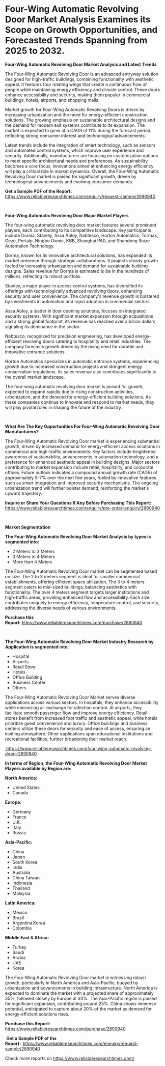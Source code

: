 <p><h1>Four-Wing Automatic Revolving Door Market Analysis Examines its Scope on Growth Opportunities, and Forecasted Trends Spanning from 2025 to 2032.</h1></p><p><strong>Four-Wing Automatic Revolving Door Market Analysis and Latest Trends</strong></p>
<p><p>The Four-Wing Automatic Revolving Door is an advanced entryway solution designed for high-traffic buildings, combining functionality with aesthetic appeal. It features four rotating wings that create a continuous flow of people while maintaining energy efficiency and climate control. These doors enhance accessibility and security, making them popular in commercial buildings, hotels, airports, and shopping malls.</p><p>Market growth for Four-Wing Automatic Revolving Doors is driven by increasing urbanization and the need for energy-efficient construction solutions. The growing emphasis on sustainable architectural designs and the demand for modern exit systems contribute to its expansion. The market is expected to grow at a CAGR of 11% during the forecast period, reflecting strong consumer interest and technological advancements.</p><p>Latest trends include the integration of smart technology, such as sensors and automated control systems, which improve user experience and security. Additionally, manufacturers are focusing on customization options to meet specific architectural needs and preferences. As sustainability becomes a core focus, innovations aimed at enhancing energy efficiency will play a critical role in market dynamics. Overall, the Four-Wing Automatic Revolving Door market is poised for significant growth, driven by technological advancements and evolving consumer demands.</p></p>
<p><strong>Get a Sample PDF of the Report:&nbsp;</strong> <a href="https://www.reliableresearchtimes.com/enquiry/request-sample/2890940?utm_campaign=3504&utm_medium=2&utm_source=Github&utm_content=ia&utm_term=14032025&utm_id=four-wing-automatic-revolving-door">https://www.reliableresearchtimes.com/enquiry/request-sample/2890940</a></p>
<p>&nbsp;</p>
<p><strong>Four-Wing Automatic Revolving Door Major Market Players</strong></p>
<p><p>The four-wing automatic revolving door market features several prominent players, each contributing to its competitive landscape. Key participants include Dorma, Stanley, Assa Abloy, Nabtesco, Horton Automatics, Tormax, Geze, Portalp, Ningbo Ownic, KBB, Shanghai PAD, and Shandong Ruize Automation Technology.</p><p>Dorma, known for its innovative architectural solutions, has expanded its market presence through strategic collaborations. It projects steady growth fueled by increasing urbanization and demand for sustainable building designs. Sales revenue for Dorma is estimated to be in the hundreds of millions, reflecting its robust portfolio.</p><p>Stanley, a major player in access control systems, has diversified its offerings with technologically advanced revolving doors, enhancing security and user convenience. The company's revenue growth is bolstered by investments in automation and rapid adoption in commercial sectors.</p><p>Assa Abloy, a leader in door opening solutions, focuses on integrated security systems. With significant market expansion through acquisitions and a strong global footprint, its revenue has reached over a billion dollars, signaling its dominance in the sector.</p><p>Nabtesco, recognized for precision engineering, has developed energy-efficient revolving doors catering to hospitality and retail industries. The company forecasts growth driven by the rising need for durable and innovative entrance solutions.</p><p>Horton Automatics specializes in automatic entrance systems, experiencing growth due to increased construction projects and stringent energy conservation regulations. Its sales revenue also contributes significantly to the overall market landscape.</p><p>The four-wing automatic revolving door market is poised for growth, expected to expand rapidly due to rising construction activities, urbanization, and the demand for energy-efficient building solutions. As these companies continue to innovate and respond to market needs, they will play pivotal roles in shaping the future of the industry.</p></p>
<p>&nbsp;</p>
<p><strong>What Are The Key Opportunities For Four-Wing Automatic Revolving Door Manufacturers?</strong></p>
<p><p>The Four-Wing Automatic Revolving Door market is experiencing substantial growth, driven by increased demand for energy-efficient access solutions in commercial and high-traffic environments. Key factors include heightened awareness of sustainability, advancements in automation technology, and a preference for enhanced aesthetic appeal in building designs. Major sectors contributing to market expansion include retail, hospitality, and corporate offices. Future outlook indicates a compound annual growth rate (CAGR) of approximately 5-7% over the next five years, fueled by innovative features such as smart integration and improved security mechanisms. The ongoing urbanization trend will further bolster demand, reinforcing the market's upward trajectory.</p></p>
<p><strong>Inquire or Share Your Questions If Any Before Purchasing This Report:</strong> <a href="https://www.reliableresearchtimes.com/enquiry/pre-order-enquiry/2890940?utm_campaign=3504&utm_medium=2&utm_source=Github&utm_content=ia&utm_term=14032025&utm_id=four-wing-automatic-revolving-door">https://www.reliableresearchtimes.com/enquiry/pre-order-enquiry/2890940</a></p>
<p>&nbsp;</p>
<p><strong>Market Segmentation</strong></p>
<p><strong>The Four-Wing Automatic Revolving Door Market Analysis by types is segmented into:</strong></p>
<p><ul><li> 2 Meters to 3 Meters</li><li>3 Meters to 4 Meters</li><li>More than 4 Meters </li></ul></p>
<p><p>The Four-Wing Automatic Revolving Door market can be segmented based on size. The 2 to 3 meters segment is ideal for smaller commercial establishments, offering efficient space utilization. The 3 to 4 meters segment caters to mid-sized buildings, balancing aesthetics with functionality. The over 4 meters segment targets larger institutions and high-traffic areas, providing enhanced flow and accessibility. Each size contributes uniquely to energy efficiency, temperature control, and security, addressing the diverse needs of various environments.</p></p>
<p><strong>Purchase this Report:&nbsp;</strong><a href="https://www.reliableresearchtimes.com/purchase/2890940?utm_campaign=3504&utm_medium=2&utm_source=Github&utm_content=ia&utm_term=14032025&utm_id=four-wing-automatic-revolving-door">https://www.reliableresearchtimes.com/purchase/2890940</a></p>
<p>&nbsp;</p>
<p><strong>The Four-Wing Automatic Revolving Door Market Industry Research by Application is segmented into:</strong></p>
<p><ul><li> Hospital</li><li>Airports</li><li>Retail Store</li><li>Hotels</li><li>Office Building</li><li>Business Center</li><li>Others </li></ul></p>
<p><p>The Four-Wing Automatic Revolving Door Market serves diverse applications across various sectors. In hospitals, they enhance accessibility while minimizing air exchange for infection control. At airports, they facilitate smooth passenger flow and improve energy efficiency. Retail stores benefit from increased foot traffic and aesthetic appeal, while hotels prioritize guest convenience and luxury. Office buildings and business centers utilize these doors for security and ease of access, ensuring an inviting atmosphere. Other applications span educational institutions and recreational facilities, further broadening their market reach.</p></p>
<p><a href="https://www.reliableresearchtimes.com/four-wing-automatic-revolving-door-r2890940?utm_campaign=3504&utm_medium=2&utm_source=Github&utm_content=ia&utm_term=14032025&utm_id=four-wing-automatic-revolving-door">&nbsp;https://www.reliableresearchtimes.com/four-wing-automatic-revolving-door-r2890940</a></p>
<p><strong>In terms of Region, the Four-Wing Automatic Revolving Door Market Players available by Region are:</strong></p>
<p>
    <p> <strong> North America: </strong>
        <ul>
            <li>United States</li>
            <li>Canada</li>
        </ul>
        </p> 
    <p> <strong> Europe: </strong>
        <ul>
            <li>Germany</li>
            <li>France</li>
            <li>U.K.</li>
            <li>Italy</li>
            <li>Russia</li>
        </ul>
        </p> 
    <p> <strong> Asia-Pacific: </strong>
        <ul>
            <li>China</li>
            <li>Japan</li>
            <li>South Korea</li>
            <li>India</li>
            <li>Australia</li>
            <li>China Taiwan</li>
            <li>Indonesia</li>
            <li>Thailand</li>
            <li>Malaysia</li>
        </ul>
        </p> 
    <p> <strong> Latin America: </strong>
        <ul>
            <li>Mexico</li>
            <li>Brazil</li>
            <li>Argentina Korea</li>
            <li>Colombia</li>
        </ul>
        </p> 
    <p> <strong> Middle East & Africa: </strong>
        <ul>
            <li>Turkey</li>
            <li>Saudi</li>
            <li>Arabia</li>
            <li>UAE</li>
            <li>Korea</li>
        </ul>
    </p>
    </p>
<p><p>The Four-Wing Automatic Revolving Door market is witnessing robust growth, particularly in North America and Asia-Pacific, buoyed by urbanization and advancements in building infrastructure. North America is expected to dominate the market with a projected share of approximately 35%, followed closely by Europe at 30%. The Asia-Pacific region is poised for significant expansion, contributing around 25%. China shows immense potential, anticipated to capture about 20% of the market as demand for energy-efficient solutions rises.</p></p>
<p><strong>Purchase this Report: </strong><a href="https://www.reliableresearchtimes.com/purchase/2890940?utm_campaign=3504&utm_medium=2&utm_source=Github&utm_content=ia&utm_term=14032025&utm_id=four-wing-automatic-revolving-door">https://www.reliableresearchtimes.com/purchase/2890940</a></p>
<p>&nbsp;<strong>Get a Sample PDF of the Report:&nbsp;&nbsp;</strong><a href="https://www.reliableresearchtimes.com/enquiry/request-sample/2890940?utm_campaign=3504&utm_medium=2&utm_source=Github&utm_content=ia&utm_term=14032025&utm_id=four-wing-automatic-revolving-door">https://www.reliableresearchtimes.com/enquiry/request-sample/2890940</a></p>
<p><strong></strong></p>
<p>Check more reports on <a href="https://www.reliableresearchtimes.com/?utm_campaign=3504&utm_medium=2&utm_source=Github&utm_content=ia&utm_term=14032025&utm_id=four-wing-automatic-revolving-door">https://www.reliableresearchtimes.com/</a></p>